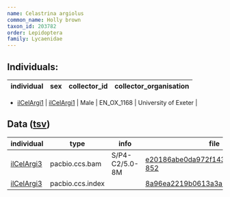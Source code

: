 ```yaml
---
name: Celastrina argiolus
common_name: Holly brown
taxon_id: 203782
order: Lepidoptera
family: Lycaenidae
---
```


## Individuals:

| individual | sex | collector_id | collector_organisation |
| ---------- | --- | ------------ | ---------------------- |
  * [ilCelArgi1](ilCelArgi1.md)
| [ilCelArgi1](ilCelArgi1.md) | Male | EN_OX_1168 | University of Exeter |

## Data ([tsv](Celastrina_argiolus_data.tsv))

| individual | type | info | file |
| ---------- | ---- | ---- | ---- |
| [ilCelArgi3](ilCelArgi3.md) | pacbio.ccs.bam | S/P4-C2/5.0-8M | [e20186abe0da972f1439b4c8ddfa8d17-852](https://darwin.cog.sanger.ac.uk/insects/Celastrina_argiolus/ilCelArgi3/genomic_data/pacbio/m64016_191219_155954.ccs.bam) |
| [ilCelArgi3](ilCelArgi3.md) | pacbio.ccs.index |  | [8a96ea2219b0613a3a7f680d1d974f9d](https://darwin.cog.sanger.ac.uk/insects/Celastrina_argiolus/ilCelArgi3/genomic_data/pacbio/m64016_191219_155954.ccs.bam.pbi) |
